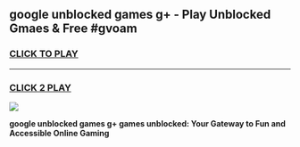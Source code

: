 
## google unblocked games g+ - Play Unblocked Gmaes & Free #gvoam
<h3>
<a href="https://news.freeplayer.one?title=google_unblocked_games_g+&ref=03M">CLICK TO PLAY</a></h3>
<hr>

<h3>
<a href="https://news.freeplayer.one?title=google_unblocked_games_g+&ref=03M">CLICK 2 PLAY</a>
  
</h3>

<a href="https://news.freeplayer.one?title=google_unblocked_games_g+&ref=03M"><img src="https://clearcache.store/games.png"></a>


**google unblocked games g+ games unblocked: Your Gateway to Fun and Accessible Online Gaming**
